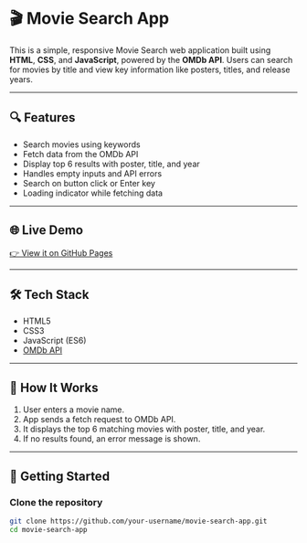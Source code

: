 # 🎬 Movie Search App

This is a simple, responsive Movie Search web application built using **HTML**, **CSS**, and **JavaScript**, powered by the **OMDb API**. Users can search for movies by title and view key information like posters, titles, and release years.

---

## 🔍 Features

- Search movies using keywords
- Fetch data from the OMDb API
- Display top 6 results with poster, title, and year
- Handles empty inputs and API errors
- Search on button click or Enter key
- Loading indicator while fetching data

---

## 🌐 Live Demo

[👉 View it on GitHub Pages](https://your-username.github.io/movie-search-app/)  


---

## 🛠️ Tech Stack

- HTML5
- CSS3
- JavaScript (ES6)
- [OMDb API](https://www.omdbapi.com/)

---

## 🧠 How It Works

1. User enters a movie name.
2. App sends a fetch request to OMDb API.
3. It displays the top 6 matching movies with poster, title, and year.
4. If no results found, an error message is shown.

---

## 🚀 Getting Started

### Clone the repository

```bash
git clone https://github.com/your-username/movie-search-app.git
cd movie-search-app
